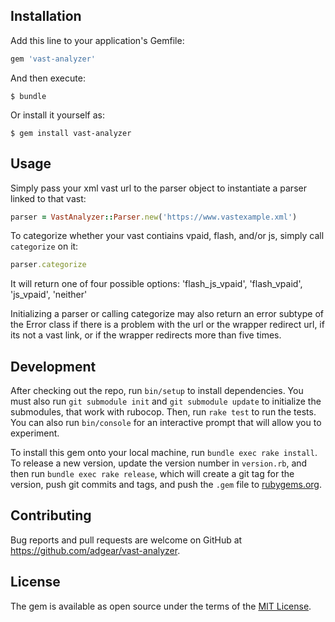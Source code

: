 ## Installation

Add this line to your application's Gemfile:

```ruby
gem 'vast-analyzer'
```

And then execute:

    $ bundle

Or install it yourself as:

    $ gem install vast-analyzer

## Usage

Simply pass your xml vast url to the parser object to instantiate a parser linked to that vast:

```ruby
parser = VastAnalyzer::Parser.new('https://www.vastexample.xml')
```

To categorize whether your vast contiains vpaid, flash, and/or js, simply call `categorize` on it:

```ruby
parser.categorize
```

It will return one of four possible options: 'flash_js_vpaid', 'flash_vpaid', 'js_vpaid', 'neither'

Initializing a parser or calling categorize may also return an error subtype of the Error class if there is a problem with the url or the wrapper redirect url, if its not a vast link, or if the wrapper redirects more than five times.

## Development

After checking out the repo, run `bin/setup` to install dependencies. You must also run `git submodule init` and `git submodule update` to initialize the submodules, that work with rubocop. Then, run `rake test` to run the tests. You can also run `bin/console` for an interactive prompt that will allow you to experiment. 

To install this gem onto your local machine, run `bundle exec rake install`. To release a new version, update the version number in `version.rb`, and then run `bundle exec rake release`, which will create a git tag for the version, push git commits and tags, and push the `.gem` file to [rubygems.org](https://rubygems.org).

## Contributing

Bug reports and pull requests are welcome on GitHub at https://github.com/adgear/vast-analyzer.


## License

The gem is available as open source under the terms of the [MIT License](http://opensource.org/licenses/MIT).

